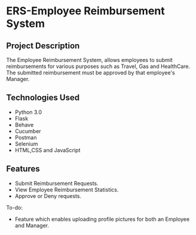 # ERS-Employee Reimbursement System
## Project Description
The Employee Reimbursement System, allows employees to submit reimbursements for various purposes such as Travel, Gas and HealthCare. The submitted reimbursement must be approved by that employee's Manager. 


## Technologies Used

* Python 3.0
* Flask
* Behave
* Cucumber
* Postman
* Selenium
* HTML,CSS and JavaScript


## Features

* Submit Reimbursement Requests.
* View Employee Reimbursement Statistics.
* Approve or Deny requests.



To-do:
* Feature which enables uploading profile pictures for both an Employee and Manager. 
   



